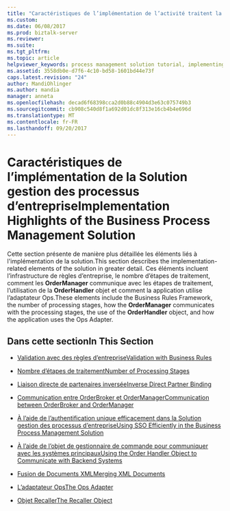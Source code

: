 ```yaml
---
title: "Caractéristiques de l’implémentation de l’activité traitent la Solution de gestion | Documents Microsoft"
ms.custom: 
ms.date: 06/08/2017
ms.prod: biztalk-server
ms.reviewer: 
ms.suite: 
ms.tgt_pltfrm: 
ms.topic: article
helpviewer_keywords: process management solution tutorial, implementing
ms.assetid: 3558db0e-d7f6-4c10-bd58-1601bd44e73f
caps.latest.revision: "24"
author: MandiOhlinger
ms.author: mandia
manager: anneta
ms.openlocfilehash: decad6f68398cca2d0b88c4904d3e63c075749b3
ms.sourcegitcommit: cb908c540d8f1a692d01dc8f313e16cb4b4e696d
ms.translationtype: MT
ms.contentlocale: fr-FR
ms.lasthandoff: 09/20/2017
---
```

# <a name="implementation-highlights-of-the-business-process-management-solution"></a><span data-ttu-id="21c76-102">Caractéristiques de l’implémentation de la Solution gestion des processus d’entreprise</span><span class="sxs-lookup"><span data-stu-id="21c76-102">Implementation Highlights of the Business Process Management Solution</span></span>
<span data-ttu-id="21c76-103">Cette section présente de manière plus détaillée les éléments liés à l'implémentation de la solution.</span><span class="sxs-lookup"><span data-stu-id="21c76-103">This section describes the implementation-related elements of the solution in greater detail.</span></span> <span data-ttu-id="21c76-104">Ces éléments incluent l’infrastructure de règles d’entreprise, le nombre d’étapes de traitement, comment les **OrderManager** communique avec les étapes de traitement, l’utilisation de la **OrderHandler** objet et comment la application utilise l’adaptateur Ops.</span><span class="sxs-lookup"><span data-stu-id="21c76-104">These elements include the Business Rules Framework, the number of processing stages, how the **OrderManager** communicates with the processing stages, the use of the **OrderHandler** object, and how the application uses the Ops Adapter.</span></span>  
  
## <a name="in-this-section"></a><span data-ttu-id="21c76-105">Dans cette section</span><span class="sxs-lookup"><span data-stu-id="21c76-105">In This Section</span></span>  
  
-   [<span data-ttu-id="21c76-106">Validation avec des règles d’entreprise</span><span class="sxs-lookup"><span data-stu-id="21c76-106">Validation with Business Rules</span></span>](../core/validation-with-business-rules.md)  
  
-   [<span data-ttu-id="21c76-107">Nombre d’étapes de traitement</span><span class="sxs-lookup"><span data-stu-id="21c76-107">Number of Processing Stages</span></span>](../core/number-of-processing-stages.md)  
  
-   [<span data-ttu-id="21c76-108">Liaison directe de partenaires inversée</span><span class="sxs-lookup"><span data-stu-id="21c76-108">Inverse Direct Partner Binding</span></span>](../core/inverse-direct-partner-binding.md)  
  
-   [<span data-ttu-id="21c76-109">Communication entre OrderBroker et OrderManager</span><span class="sxs-lookup"><span data-stu-id="21c76-109">Communication between OrderBroker and OrderManager</span></span>](../core/communication-between-orderbroker-and-ordermanager.md)  
  
-   [<span data-ttu-id="21c76-110">À l’aide de l’authentification unique efficacement dans la Solution gestion des processus d’entreprise</span><span class="sxs-lookup"><span data-stu-id="21c76-110">Using SSO Efficiently in the Business Process Management Solution</span></span>](../core/using-sso-efficiently-in-the-business-process-management-solution.md)  
  
-   [<span data-ttu-id="21c76-111">À l’aide de l’objet de gestionnaire de commande pour communiquer avec les systèmes principaux</span><span class="sxs-lookup"><span data-stu-id="21c76-111">Using the Order Handler Object to Communicate with Backend Systems</span></span>](../core/using-the-order-handler-object-to-communicate-with-backend-systems.md)  
  
-   [<span data-ttu-id="21c76-112">Fusion de Documents XML</span><span class="sxs-lookup"><span data-stu-id="21c76-112">Merging XML Documents</span></span>](../core/merging-xml-documents.md)  
  
-   [<span data-ttu-id="21c76-113">L’adaptateur Ops</span><span class="sxs-lookup"><span data-stu-id="21c76-113">The Ops Adapter</span></span>](../core/the-ops-adapter.md)  
  
-   [<span data-ttu-id="21c76-114">Objet Recaller</span><span class="sxs-lookup"><span data-stu-id="21c76-114">The Recaller Object</span></span>](../core/the-recaller-object.md)